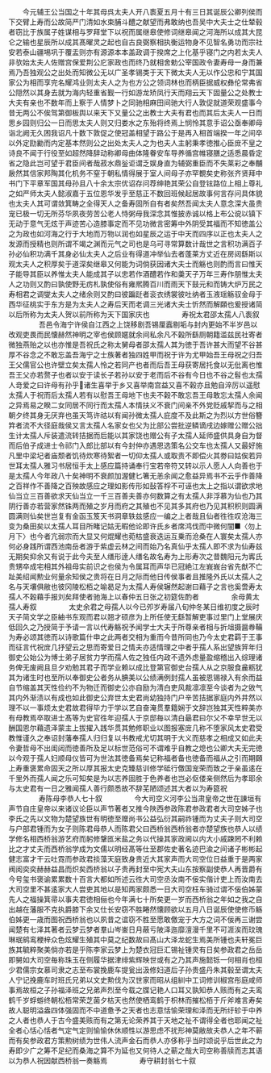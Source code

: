 <!-- { "loadSidebar": true } -->
　　今元辅王公当国之十年其母呉太夫人开八袠夏五月十有三日其诞辰公卿列侯而下交臂上寿而公故简严门清如水束脯斗醴之献望而弗敢纳也吾吴中大夫士之仕辇毂者窃比于族属子姓谋相与罗拜堂下以祝而属继皋使修词继皋闻之河海所以成其大昆仑之输也星辰所以成其髙曜灵之起也自古良弼察相执衡运物身不见智名勇功而宗社安若泰山疆埸巩于覆盂则亦有源源本本盖政调于揆席之上化基乎寝门之内若太夫人非欤始太夫人佐赠宫保爱荆公庀家政也而终乃就相舍勅公宰国政令妻寿母一身而兼焉乃吾独观公之出处而知微公无以广圣孝锡类于天下微太夫人无以作公忠和宁其国家公为相而享完名耀鸿业则太夫人之为也方公之领词林也而柄臣据威权彝伦常弗省公隠然以其身去就为海内轻重省觐一行如游龙矫凤行天而翔云天下固量公之处教士大夫有亲也不数年而上察于人情梦卜之同驰相麻田间驰大行人敦促就道荣观盛事今昔无两公不俟驾第御板舆以来天下又量公之出教士大夫有君也而其后太夫人一日而思乡园则归公一日而思太夫人则又归娄水之东殆将终焉上悯怜其意手诏公亟奉卿母诣北阙无久困我诏凡十数下敦促之使冠盖相望于路公于是再入相首端揆一年之间卒以外定劻勷而内定基本然则公之出处太夫人之为也夫人主躬秉孝徳推心臣庻不皇之诗良不闻于行役至如超然降辞动称卿母曲体隆眷安车导养循宫帷寝膳之适悉晨昏定省之隐此岂可望于君臣间者哉菽水鼎釡讵谓乏娱身直为辅弼重臣而不失莱彩之奉黼扆然其信家邦陶其化机务不窒于朝私情得展于室人间母子亦罕覩矣史称张齐贤拜中书门下平章军国其母孙且八十余太宗优诏存问荐绅艳其荣公自登铉路位上相上尊礼之如严师太夫人懿淑嘉于五位恩华发乎至慈正不数回班候起居故事何言存问具体貌也太夫人其可谓敛箕畴之全得天人之备寿固所自有者矣然吾闻太夫人意念深大虽贵宠已极一切无所芬华夙夜劳苦公老人恃粥毋我深念其惟披赤诚以格上布公谠以镇下无动于意气无炫于声迹苦心造膝事定而不见功微言密筹中外阴受其福而不知徳盖公之为政也如河海之行于大地而万物以润也如星辰之运于中天而四序以正也太夫人之发源而授精也则所谓不竭之渊而元气之司也是乌可寻常算数计哉世之言积功满百子孙必仙积功满千其身必仙太夫人之后业有得道冲举仙去者蓬莱方丈近在房闼繇斯以观太夫人之积厚矣于道深矣继皋又何能为词倘获因诸大夫士而觞也则酌而言曰惟天子能导其臣以养惟太夫人能成其子以忠若作酒醴若作和羮天子万年三寿作朋惟太夫人之功则又酌曰孰使野无疠札孰使俗有雍熈腾百川而雨天下鼓元和而铸大炉万民之寿相君之调燮太夫人之绪余则又酌曰彼蹁跹者衮衣绣裳彼吐纳者玉液瑶觞驭金母于西华征桃实于东方是为太夫人之寿后天而老调三光诸大夫士忻然而解頥也爰授诸简以后所称为太夫人贺以前所称为天下国家庆也
　　
　　寿祝太君邵太孺人八袠叙
　　
　　吾邑令海宁许侯自江西之上饶移剧吾锡厘蠧剔垢与封内更始不半岁邑以改观吏畏而民懐赫然神明之宰也侯顾嫟就余间私余凡不榖所繇厕朝籍滥兹民社寄者微独燕贻之以也亦惟是吾祝氏之称太舅母者邵太孺人其为徳于吾许甚大而望不谷甚厚不谷念之不敢忘盖吾海宁之士族著者独四姓甲而祝于许为尤甲始吾王母祝之归吾王父儒官公也许壁立矣太孺人怜之若同产也者而后吾王母获寄居托食以无仳离也惟吾王父亦若赘子也者以安于读长子若孙以安于老而后不谷有今日也不谷之髫也太孺人竒爱之曰许母有孙乎诸生喜举于乡又喜举南宫益又喜不榖亦且勉自淬厉以遥慰太孺人于祝而后太孺人若有以慰吾王母地下也夫不榖不敢忘吾王母敢忘太孺人余闻之异焉易之睽二女同居不同行而太孺人本情扶义不衰门间亲不外党贬戚挈而与之相朝夕终其身无厌弃也虽天笃许祜以有闻孙微太孺人庇度不及此斯之为烈以方世俗簪筓者流不大径庭哉侯又言太孺人名家女也父为比部公尝批逆鳞谪戌边嫁赠公赠公拙生计太孺人斥装遣流转拮据而后能以其家饶也赠公有子太孺人延师盛供具身自为督而后伯子成进士令祁门入郎比部以有今封仲亦遇恩选策名公交车也太孺人又最好施凡里中梁圮者庙颓者饥待炊寒待絮者一切仰太孺人或取责不即偿火其劵曰姑俟若异世耳太孺人雅习书居恒手太上感应篇持诵奉行宝若帝符又转以示人愿人人向善也于是太孺人今年政八十矣神明不衰颜加渥健匕箸无恙余闻之愈益异焉书不云乎作善降之百祥作不善降之百殃故感应之理如影传形如鼔答桴不可诬也太上之指以谓欲求地仙当立三百善欲求天仙当立一千三百善夫善亦何数算之有太孺人非浮慕为仙也乃其阴行善亦若营家然铢两而殖之岁月而府之其殖也不见其多其府也乃见其积积则圆满圆满则仙矣世岂复有金函玉笈天书洞章轶兹感应一编之上者哉且仙者徃徃叹沧海三变为桑田矣以太孺人耳目所睹记姑无暇他论即许氏乡者席鸿伐而中微何闇■〈勿上月下〉也今者亢弱宗而大显又何焜耀也菀枯盛衰迭运互乗而沧桑在人寰矣太孺人亦何必身践所谓西池南岳者游于紫虚云林之间而始乃名真仙乎太孺人即不求为仙寿兹无期矣抑余又有说于此今夫至人缮形逹人缮名故名寿为上形寿次之昔魏阳元为寗氏贵甥卒成宅相其外祖母实前识之也侯为令属耳而声华已冠絶江左峩峩台省先猷不亡趾美绍闻勲业何量余知侯之贵将在日月之际而他日传侯事者且推隆外氏以太孺人之名与天壤俱敝也彼冈陵松栢之喻曷足为太孺人寿侯辗然起谢曰藉子之言也奚啻寿太孺人不榖藉手报刘矣拜使者驰海上以春仲五日张之初筵佐酌者
　　
　　余母黄太孺人寿叙
　　
　　太史余君之母孺人以今已夘岁寿届八旬仲冬某日维初度之辰时天子简文学之臣紬书东观而君以翘才硕彦为上所任使无繇暂解吏事过里门上堂展庆低回久之乃授简于予请一言以代寿觞祝予闻学士大夫于所尊亲者相与折俎摄醤帣鞴为寿必颂其徳而以诗歌篇什申之此两者交相为重而今昔所同也乃今太史君羁于王事而征言代祝庻几抒望云之思而寄爱日之情夫亦适情理之中者乎孺人系出望族笄年归御史公始公为博士弟子居贫力学而孺人佐之独任内政不遗外虑量盈缩稽出入综理诸务俾无废阙且旦夕劝勉其君子而学业赖以成比登第官御史台孺人从之京服食麄粝犹其为诸生时也至所以奉御史公者务从腆美以公绩满例封孺人虽被恩锡禄入有余而益自节缩盖其天性俭约不为物迁而御史公亦自励为清白吏风裁凛凛至今谈者为之敓气其内外渐渍以有成也如此御史公弃世太史君尚幼独持门户辛苦拮据家庭内外井然以理不以一事烦太史君故君得毕力于学以艺自奋淹贯羣籍娴于文辞岂独其天性粹美亦有母教焉卒取进士髙等为史官徃年迎孺人于京邸毎以清白朂君曰尔父不幸早世无以酬国恩尔藉遗泽蒙主上拔擢入践华贯其勉修职业以图报塞庻几称不堕家风太史君受教惟谨久之奉诏封藩奉孺人归归复以书教戒尤切其明于大义而慈孝之相成又如此夫令妻哲母不出闺闼而徳善所及足以标世范俗可不谓难乎自教之熄也公卿大夫无完徳以今观于孺人妇顺母仪皆可为世法其徳备焉矣记称福者备也徳备而福从之引而期頥上寿重褒累命固天之所以厚其报太史克臻慈训修学砥行儌国宠荣而致之于亲虽逺在千里外而孺人闻之乐可知矣是为以志养固胜于色养者也岂必伛偻亲侧然后为孝耶余与太史君有一日之雅闻孺人善行颇悉故不辞芜陋颂述其大者以为寿筵祝
　　
　　寿陈母李恭人七十叙
　　
　　今大司空义河李公当肃皇帝之世在諌垣有声节自庄皇帝以来诸议论臣以声节著者又推今陜西参政陈君参政君者大司空姊子也李氏之先以文物为楚望族世有明徳至赠尚书公益弘衍其嗣祚锺而为丈夫子则大司空与户部君锺而为女子则陈君母恭人而陈君父曰西桥翁西桥翁者亦楚望族也恭人以绩学修名相西桥翁游艺府而躬修鞶匜米盐之务以代操其家政阃以内大小戚踈罔不利赖比之才丈夫而西桥翁学成为文儒以明经髙等仕至郡佐史著名迹巴渝之间诸子彬彬起健志富才干云吐霓而参政君掞藻天庭致身贵近大其家声而大司空位日益重于是两家阀阅奕奕赫赫益昌而炽矣西桥翁以子贵再封至中宪大夫山东按察副使恭人再晋爵有今号玺书褒谕累累数十百言大都如所述云徃大司空丞汝南不佞实偕计吏上而汝南去大司空里不甚逺家大人尝吏其地以是知两家颇悉一日大司空枉车骑过谓不佞伯姊蒙先人之福操箕帚以事夫君徳相俪也今年满七十所矣更一岁而西桥翁之年如之我之自出越在藩服不克执爵膝下余又仕长安窃不胜睠然懐顾欲以五月八日诞辰使使修币觞伯姊更一歳而图祝西桥翁也以夙昔之谊窃不胜至愿敢儌宠于大方之词不佞再三谢尝闻楚有七泽其著者云梦云梦者羣山岑崟日月蔽亏陂泽迤靡澶漫千里不可涯涘而玟瑰琳珉鹓鸾楩梓众色炫耀生殖其中莫之纪数故曰髙山大泽龙蛇生焉美所锺也夫轩冕巨族其毓粹聚美倘亦若是乎陈李家云梦上为楚衣冠巨汇锡祉锺灵有日矣参政君之岳岳即舅如大司空毎称珠玉在侧履华据津绯紫辉映世或有之乃其声施懿铄一何相肖也桓少君儒宗女慕司隶之志至布裳挽鹿车提瓮出汲修妇道后子孙贵盛丹朱其毂至谓太夫人宁记挽鹿车时班氏兄弟以文史勲伐为汉世家而昭从组紃中工词修训椒宫彤庭咸师事焉故桓之子孙福泽班之兄弟声烈至今载之牒记艳人口耳又孰知恭人赅而有之夫鸾鹤千岁蜉蝣终朝松栢常荣芝菌夕枯天也然使栖鸾鹤于枳林而摧松栢于斤斧难言寿矣故人聪明溢盎四体强固而不中道惫予之天者也志意恬愉荣理和泽而无所纡轸于中养之人者也恭人于古今盛美赅而有之第无论荣养其于天地之祉不谓得全者也耶闻之祉全者心恬心恬者气定气定则愉愉休休顺性以游思虑不扰形神莫敝故夫恭人之年不蕲而有矣参政君方策勲树绩为世伟人流声金石而恭人亦侈称乎当时颂说乎后世此之为寿即少广之筹不足纪而桑海之算不为延也又何待人之蕲之哉大司空称善牍而志其语以为恭人祝因献西桥翁一奏觞焉
　　
　　寿守耕封翁七十叙
　　
